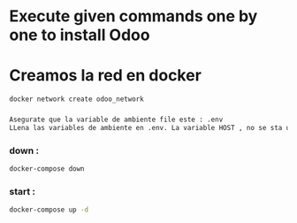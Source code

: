  # Execute given commands one by one to install Odoo
 # Creamos la red en docker
 ```
 docker network create odoo_network
 ```
###
```bash
Asegurate que la variable de ambiente file este : .env
LLena las variables de ambiente en .env. La variable HOST , no se sta usando
```
### down :
```bash
docker-compose down 
```

### start :
```bash
docker-compose up -d
```
